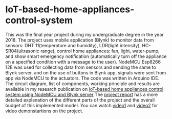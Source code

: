 # IoT-based-home-appliances-control-system
This was the final year project during my undergraduate degree in the year 2018. The project uses mobile application (Blynk) to monitor data from sensors: DHT 11(temperature and humidity), LDR(light intensity), HC-SR04(ultrasonic range), control home appliances: fan, light, water-pump, and show smart emergency notification (automatically turn off the appliance on a specified condition with a message to the user). NodeMCU Esp8266 12E was used for collecting data from sensors and sending the same to Blynk server, and on the use of buttons in Blynk app, signals were sent from app via NodeMCU to the actuators. The code was written in Arduino IDE.
The circuit diagram, list of components, working principle and results are available in my research publication on [IoT-based home appliances control system using NodeMCU and Blynk server](https://iarjset.com/wp-content/uploads/2018/06/IARJSET-3.pdf)
The [project report](https://github.com/RudrenduMahindar/IoT-based-home-appliances-control-system/blob/master/home%20automation%20report1.pdf) 
has a more detailed explanation of the different parts of the project and the overall budget of this implemented model. You can watch [video1](https://youtu.be/OtwAG_-bGk0) and [video2](https://youtu.be/sKEfZxkykHY) for video demonstartions on the project.

